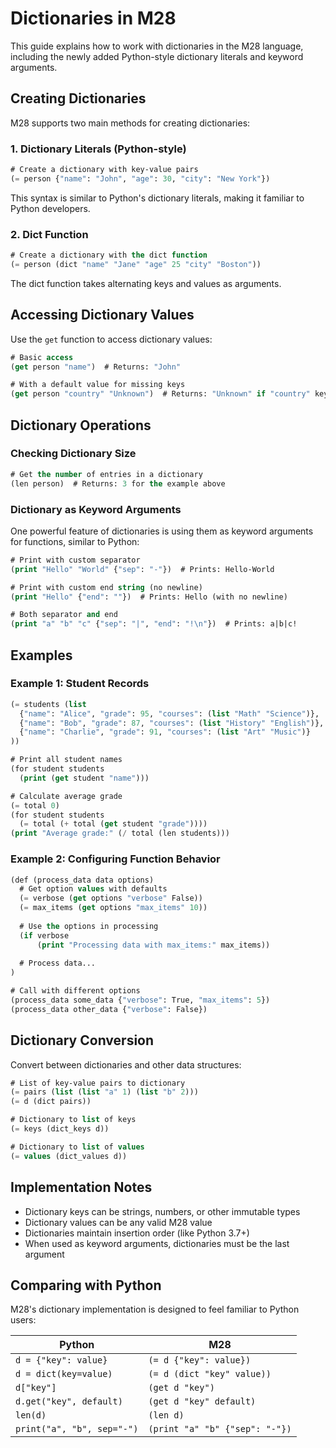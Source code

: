 # Dictionaries in M28

This guide explains how to work with dictionaries in the M28 language, including the newly added Python-style dictionary literals and keyword arguments.

## Creating Dictionaries

M28 supports two main methods for creating dictionaries:

### 1. Dictionary Literals (Python-style)

```lisp
# Create a dictionary with key-value pairs
(= person {"name": "John", "age": 30, "city": "New York"})
```

This syntax is similar to Python's dictionary literals, making it familiar to Python developers.

### 2. Dict Function

```lisp
# Create a dictionary with the dict function
(= person (dict "name" "Jane" "age" 25 "city" "Boston"))
```

The dict function takes alternating keys and values as arguments.

## Accessing Dictionary Values

Use the `get` function to access dictionary values:

```lisp
# Basic access
(get person "name")  # Returns: "John"

# With a default value for missing keys
(get person "country" "Unknown")  # Returns: "Unknown" if "country" key doesn't exist
```

## Dictionary Operations

### Checking Dictionary Size

```lisp
# Get the number of entries in a dictionary
(len person)  # Returns: 3 for the example above
```

### Dictionary as Keyword Arguments

One powerful feature of dictionaries is using them as keyword arguments for functions, similar to Python:

```lisp
# Print with custom separator
(print "Hello" "World" {"sep": "-"})  # Prints: Hello-World

# Print with custom end string (no newline)
(print "Hello" {"end": ""})  # Prints: Hello (with no newline)

# Both separator and end
(print "a" "b" "c" {"sep": "|", "end": "!\n"})  # Prints: a|b|c!
```

## Examples

### Example 1: Student Records

```lisp
(= students (list
  {"name": "Alice", "grade": 95, "courses": (list "Math" "Science")},
  {"name": "Bob", "grade": 87, "courses": (list "History" "English")},
  {"name": "Charlie", "grade": 91, "courses": (list "Art" "Music")}
))

# Print all student names
(for student students
  (print (get student "name")))

# Calculate average grade
(= total 0)
(for student students
  (= total (+ total (get student "grade"))))
(print "Average grade:" (/ total (len students)))
```

### Example 2: Configuring Function Behavior

```lisp
(def (process_data data options)
  # Get option values with defaults
  (= verbose (get options "verbose" False))
  (= max_items (get options "max_items" 10))
  
  # Use the options in processing
  (if verbose
      (print "Processing data with max_items:" max_items))
  
  # Process data...
)

# Call with different options
(process_data some_data {"verbose": True, "max_items": 5})
(process_data other_data {"verbose": False})
```

## Dictionary Conversion

Convert between dictionaries and other data structures:

```lisp
# List of key-value pairs to dictionary
(= pairs (list (list "a" 1) (list "b" 2)))
(= d (dict pairs))

# Dictionary to list of keys
(= keys (dict_keys d))

# Dictionary to list of values
(= values (dict_values d))
```

## Implementation Notes

- Dictionary keys can be strings, numbers, or other immutable types
- Dictionary values can be any valid M28 value
- Dictionaries maintain insertion order (like Python 3.7+)
- When used as keyword arguments, dictionaries must be the last argument

## Comparing with Python

M28's dictionary implementation is designed to feel familiar to Python users:

| Python | M28 |
|--------|-----|
| `d = {"key": value}` | `(= d {"key": value})` |
| `d = dict(key=value)` | `(= d (dict "key" value))` |
| `d["key"]` | `(get d "key")` |
| `d.get("key", default)` | `(get d "key" default)` |
| `len(d)` | `(len d)` |
| `print("a", "b", sep="-")` | `(print "a" "b" {"sep": "-"})` |